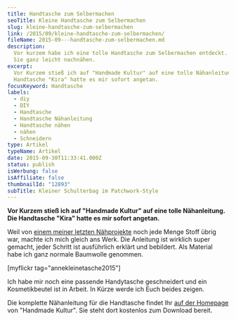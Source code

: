 ```yaml
---
title: Handtasche zum Selbermachen
seoTitle: Kleine Handtasche zum Selbermachen
slug: kleine-handtasche-zum-selbermachen
link: /2015/09/kleine-handtasche-zum-selbermachen/
fileName: 2015-09---handtasche-zum-selbermachen.md
description:
  Vor kurzem habe ich eine tolle Handtasche zum Selbermachen entdeckt. Ihr könnt
  Sie ganz leicht nachnähen.
excerpt:
  Vor Kurzem stieß ich auf "Handmade Kultur" auf eine tolle Nähanleitung. Die
  Handtasche "Kira" hatte es mir sofort angetan.
focusKeyword: Handtasche
labels:
  - diy
  - DIY
  - Handtasche
  - Handtasche Nähanleitung
  - Handtasche nähen
  - nähen
  - Schneidern
type: Artikel
typeName: Artikel
date: 2015-09-30T11:33:41.000Z
status: publish
isWerbung: false
isAffiliate: false
thumbnailId: "12893"
subTitle: Kleiner Schulterbag im Patchwork-Style
---
```


<strong>Vor Kurzem stieß ich auf "Handmade Kultur" auf eine tolle Nähanleitung.
Die Handtasche "Kira" hatte es mir sofort angetan.</strong>

Weil von
[einem meiner letzten Nähprojekte](/2015/09/diy-koernerkissen-naehanleitung/)
noch jede Menge Stoff übrig war, machte ich mich gleich ans Werk. Die Anleitung
ist wirklich super gemacht, jeder Schritt ist ausführlich erklärt und bebildert.
Als Material habe ich ganz normale Baumwolle genommen.

[myflickr tag="annekleinetasche2015"]

Ich habe mir noch eine passende Handytasche geschneidert und ein Kosmetikbeutel
ist in Arbeit. In Kürze werde ich Euch beides zeigen.

Die komplette Nähanleitung für die Handtasche findet Ihr
[auf der Homepage](http://www.handmadekultur.de/projekte/handtasche-kira_57917)
von "Handmade Kultur". Sie steht dort kostenlos zum Download bereit.
